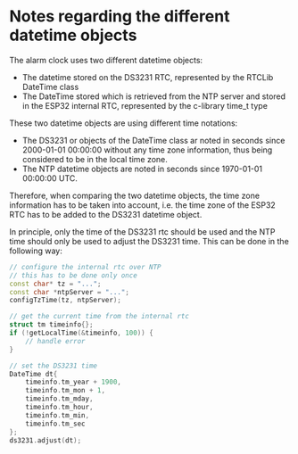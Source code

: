 # Notes regarding the different datetime objects

The alarm clock uses two different datetime objects:

- The datetime stored on the DS3231 RTC, represented by the RTCLib DateTime class
- The DateTime stored which is retrieved from the NTP server and stored in the ESP32 internal RTC, represented by the
  c-library time_t type

These two datetime objects are using different time notations:

- The DS3231 or objects of the DateTime class ar noted in seconds since 2000-01-01 00:00:00 without any time zone
  information, thus being considered to be in the local time zone.
- The NTP datetime objects are noted in seconds since 1970-01-01 00:00:00 UTC.

Therefore, when comparing the two datetime objects, the time zone information has to be taken into account, i.e. the
time zone of the ESP32 RTC has to be added to the DS3231 datetime object.

In principle, only the time of the DS3231 rtc should be used and the NTP time should only be used to adjust the DS3231
time. This can be done in the following way:

```c++
// configure the internal rtc over NTP
// this has to be done only once
const char* tz = "...";
const char *ntpServer = "...";
configTzTime(tz, ntpServer);

// get the current time from the internal rtc
struct tm timeinfo{};
if (!getLocalTime(&timeinfo, 100)) {
    // handle error
}

// set the DS3231 time
DateTime dt{
    timeinfo.tm_year + 1900,
    timeinfo.tm_mon + 1,
    timeinfo.tm_mday,
    timeinfo.tm_hour,
    timeinfo.tm_min,
    timeinfo.tm_sec
};
ds3231.adjust(dt);
```


